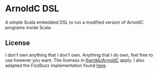 ArnoldC DSL
===========

A simple Scala embedded DSL to run a modified version of ArnoldC programs inside Scala.

License
-------
I don't own anything that I don't own.
Anything that I do own, feel free to use however you want.
The licenses in [lhartikk/ArnoldC](https://github.com/lhartikk/ArnoldC) apply.
I also adapted the FizzBuzz implementation found [here](https://gist.github.com/georg/9224355).
